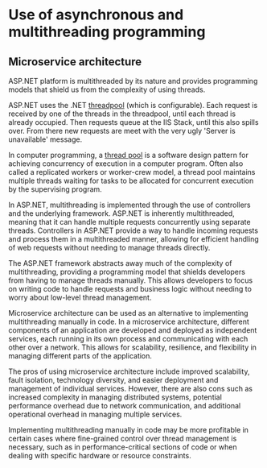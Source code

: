 # Use of asynchronous and multithreading programming 

## Microservice architecture 

ASP.NET platform is multithreaded by its nature and provides programming models that shield us from the complexity of using threads.

ASP.NET uses the .NET [threadpool](https://learn.microsoft.com/en-us/dotnet/api/system.threading.threadpool) (which is configurable).
Each request is received by one of the threads in the threadpool, until each thread is already occupied. 
Then requests queue at the IIS Stack, until this also spills over. From there new requests are meet with the very ugly 'Server is unavailable' message.

In computer programming, a [thread pool](https://en.wikipedia.org/wiki/Thread_pool) is a software design pattern for achieving concurrency of execution in a computer program. Often also called a replicated workers or worker-crew model, a thread pool maintains multiple threads waiting for tasks to be allocated for concurrent execution by the supervising program.

In ASP.NET, multithreading is implemented through the use of controllers and the underlying framework. ASP.NET is inherently multithreaded, meaning that it can handle multiple requests concurrently using separate threads. Controllers in ASP.NET provide a way to handle incoming requests and process them in a multithreaded manner, allowing for efficient handling of web requests without needing to manage threads directly.

The ASP.NET framework abstracts away much of the complexity of multithreading, providing a programming model that shields developers from having to manage threads manually. This allows developers to focus on writing code to handle requests and business logic without needing to worry about low-level thread management.

Microservice architecture can be used as an alternative to implementing multithreading manually in code. In a microservice architecture, different components of an application are developed and deployed as independent services, each running in its own process and communicating with each other over a network. This allows for scalability, resilience, and flexibility in managing different parts of the application.

The pros of using microservice architecture include improved scalability, fault isolation, technology diversity, and easier deployment and management of individual services. However, there are also cons such as increased complexity in managing distributed systems, potential performance overhead due to network communication, and additional operational overhead in managing multiple services.

Implementing multithreading manually in code may be more profitable in certain cases where fine-grained control over thread management is necessary, such as in performance-critical sections of code or when dealing with specific hardware or resource constraints.

